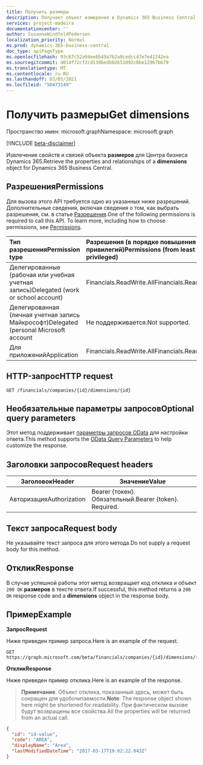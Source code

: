 ```yaml
---
title: Получить размеры
description: Получает объект измерения в Dynamics 365 Business Central.
services: project-madeira
documentationcenter: ''
author: SusanneWindfeldPedersen
localization_priority: Normal
ms.prod: dynamics-365-business-central
doc_type: apiPageType
ms.openlocfilehash: 93c67c52a94ee8b49a7b2a8cedcc47e7e41242ea
ms.sourcegitcommit: d014f72cf2cd130bedb02651092c0be12967b679
ms.translationtype: MT
ms.contentlocale: ru-RU
ms.lasthandoff: 03/05/2021
ms.locfileid: "50473149"
---
```

# <a name="get-dimensions"></a><span data-ttu-id="c3ebc-103">Получить размеры</span><span class="sxs-lookup"><span data-stu-id="c3ebc-103">Get dimensions</span></span>

<span data-ttu-id="c3ebc-104">Пространство имен: microsoft.graph</span><span class="sxs-lookup"><span data-stu-id="c3ebc-104">Namespace: microsoft.graph</span></span>

[!INCLUDE [beta-disclaimer](../../includes/beta-disclaimer.md)]

<span data-ttu-id="c3ebc-105">Извлечение свойств и связей объекта **размеров** для Центра бизнеса Dynamics 365.</span><span class="sxs-lookup"><span data-stu-id="c3ebc-105">Retrieve the properties and relationships of a **dimensions** object for Dynamics 365 Business Central.</span></span>

## <a name="permissions"></a><span data-ttu-id="c3ebc-106">Разрешения</span><span class="sxs-lookup"><span data-stu-id="c3ebc-106">Permissions</span></span>
<span data-ttu-id="c3ebc-p101">Для вызова этого API требуется одно из указанных ниже разрешений. Дополнительные сведения, включая сведения о том, как выбрать разрешения, см. в статье [Разрешения](/graph/permissions-reference).</span><span class="sxs-lookup"><span data-stu-id="c3ebc-p101">One of the following permissions is required to call this API. To learn more, including how to choose permissions, see [Permissions](/graph/permissions-reference).</span></span>

|<span data-ttu-id="c3ebc-109">Тип разрешения</span><span class="sxs-lookup"><span data-stu-id="c3ebc-109">Permission type</span></span> |<span data-ttu-id="c3ebc-110">Разрешения (в порядке повышения привилегий)</span><span class="sxs-lookup"><span data-stu-id="c3ebc-110">Permissions (from least to most privileged)</span></span>|
|:---------------|:------------------------------------------|
|<span data-ttu-id="c3ebc-111">Делегированные (рабочая или учебная учетная запись)</span><span class="sxs-lookup"><span data-stu-id="c3ebc-111">Delegated (work or school account)</span></span>|<span data-ttu-id="c3ebc-112">Financials.ReadWrite.All</span><span class="sxs-lookup"><span data-stu-id="c3ebc-112">Financials.ReadWrite.All</span></span> |
|<span data-ttu-id="c3ebc-113">Делегированная (личная учетная запись Майкрософт)</span><span class="sxs-lookup"><span data-stu-id="c3ebc-113">Delegated (personal Microsoft account</span></span>|<span data-ttu-id="c3ebc-114">Не поддерживается.</span><span class="sxs-lookup"><span data-stu-id="c3ebc-114">Not supported.</span></span>|
|<span data-ttu-id="c3ebc-115">Для приложений</span><span class="sxs-lookup"><span data-stu-id="c3ebc-115">Application</span></span>|<span data-ttu-id="c3ebc-116">Financials.ReadWrite.All</span><span class="sxs-lookup"><span data-stu-id="c3ebc-116">Financials.ReadWrite.All</span></span>|

## <a name="http-request"></a><span data-ttu-id="c3ebc-117">HTTP-запрос</span><span class="sxs-lookup"><span data-stu-id="c3ebc-117">HTTP request</span></span>

```
GET /financials/companies/{id}/dimensions/{id}
```

## <a name="optional-query-parameters"></a><span data-ttu-id="c3ebc-118">Необязательные параметры запросов</span><span class="sxs-lookup"><span data-stu-id="c3ebc-118">Optional query parameters</span></span>
<span data-ttu-id="c3ebc-119">Этот метод поддерживает [параметры запросов OData](/graph/query-parameters) для настройки ответа.</span><span class="sxs-lookup"><span data-stu-id="c3ebc-119">This method supports the [OData Query Parameters](/graph/query-parameters) to help customize the response.</span></span>

## <a name="request-headers"></a><span data-ttu-id="c3ebc-120">Заголовки запросов</span><span class="sxs-lookup"><span data-stu-id="c3ebc-120">Request headers</span></span>
|<span data-ttu-id="c3ebc-121">Заголовок</span><span class="sxs-lookup"><span data-stu-id="c3ebc-121">Header</span></span>|<span data-ttu-id="c3ebc-122">Значение</span><span class="sxs-lookup"><span data-stu-id="c3ebc-122">Value</span></span>|
|------|-----|
|<span data-ttu-id="c3ebc-123">Авторизация</span><span class="sxs-lookup"><span data-stu-id="c3ebc-123">Authorization</span></span>  |<span data-ttu-id="c3ebc-p102">Bearer {токен}. Обязательный.</span><span class="sxs-lookup"><span data-stu-id="c3ebc-p102">Bearer {token}. Required.</span></span> |

## <a name="request-body"></a><span data-ttu-id="c3ebc-126">Текст запроса</span><span class="sxs-lookup"><span data-stu-id="c3ebc-126">Request body</span></span>
<span data-ttu-id="c3ebc-127">Не указывайте текст запроса для этого метода.</span><span class="sxs-lookup"><span data-stu-id="c3ebc-127">Do not supply a request body for this method.</span></span>

## <a name="response"></a><span data-ttu-id="c3ebc-128">Отклик</span><span class="sxs-lookup"><span data-stu-id="c3ebc-128">Response</span></span>
<span data-ttu-id="c3ebc-129">В случае успешной работы этот метод возвращает код отклика и объект `200 OK` **размеров** в тексте ответа.</span><span class="sxs-lookup"><span data-stu-id="c3ebc-129">If successful, this method returns a `200 OK` response code and a **dimensions** object in the response body.</span></span>

## <a name="example"></a><span data-ttu-id="c3ebc-130">Пример</span><span class="sxs-lookup"><span data-stu-id="c3ebc-130">Example</span></span>

<span data-ttu-id="c3ebc-131">**Запрос**</span><span class="sxs-lookup"><span data-stu-id="c3ebc-131">**Request**</span></span>

<span data-ttu-id="c3ebc-132">Ниже приведен пример запроса.</span><span class="sxs-lookup"><span data-stu-id="c3ebc-132">Here is an example of the request.</span></span>
```http
GET https://graph.microsoft.com/beta/financials/companies/{id}/dimensions/{id}
```

<span data-ttu-id="c3ebc-133">**Отклик**</span><span class="sxs-lookup"><span data-stu-id="c3ebc-133">**Response**</span></span>

<span data-ttu-id="c3ebc-134">Ниже приведен пример отклика.</span><span class="sxs-lookup"><span data-stu-id="c3ebc-134">Here is an example of the response.</span></span> 

> <span data-ttu-id="c3ebc-135">**Примечание**. Объект отклика, показанный здесь, может быть сокращен для удобочитаемости.</span><span class="sxs-lookup"><span data-stu-id="c3ebc-135">**Note**: The response object shown here might be shortened for readability.</span></span> <span data-ttu-id="c3ebc-136">При фактическом вызове будут возвращены все свойства.</span><span class="sxs-lookup"><span data-stu-id="c3ebc-136">All the properties will be returned from an actual call.</span></span>

```json
{
  "id": "id-value",
  "code": "AREA",
  "displayName": "Area",
  "lastModifiedDateTime": "2017-03-17T19:02:22.043Z"
}
```



